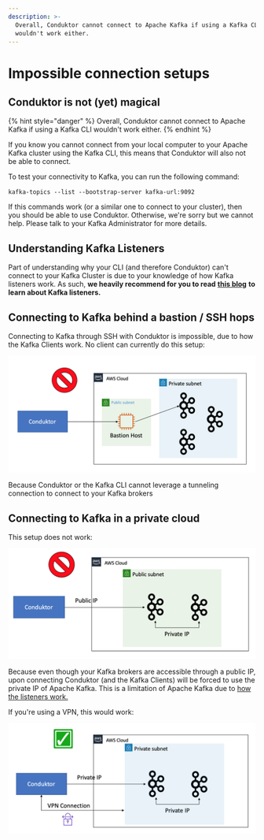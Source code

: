 ```yaml
---
description: >-
  Overall, Conduktor cannot connect to Apache Kafka if using a Kafka CLI
  wouldn't work either.
---
```


# Impossible connection setups

## Conduktor is not \(yet\) magical

{% hint style="danger" %}
Overall, Conduktor cannot connect to Apache Kafka if using a Kafka CLI wouldn't work either.
{% endhint %}

If you know you cannot connect from your local computer to your Apache Kafka cluster using the Kafka CLI, this means that Conduktor will also not be able to connect. 

To test your connectivity to Kafka, you can run the following command:

```text
kafka-topics --list --bootstrap-server kafka-url:9092
```

If this commands work \(or a similar one to connect to your cluster\), then you should be able to use Conduktor. Otherwise, we're sorry but we cannot help. Please talk to your Kafka Administrator for more details. 

## Understanding Kafka Listeners

Part of understanding why your CLI \(and therefore Conduktor\) can't connect to your Kafka Cluster is due to your knowledge of how Kafka listeners work. As such, **we heavily recommend for you to read** [**this blog**](https://rmoff.net/2018/08/02/kafka-listeners-explained/) **to learn about Kafka listeners.**

## Connecting to Kafka behind a bastion / SSH hops

Connecting to Kafka through SSH with Conduktor is impossible, due to how the Kafka Clients work. No client can currently do this setup:

![](../../.gitbook/assets/image%20%288%29.png)

Because Conduktor or the Kafka CLI cannot leverage a tunneling connection to connect to your Kafka brokers

## Connecting to Kafka in a private cloud

This setup does not work:

![](../../.gitbook/assets/image%20%283%29.png)

Because even though your Kafka brokers are accessible through a public IP, upon connecting Conduktor \(and the Kafka Clients\) will be forced to use the private IP of Apache Kafka. This is a limitation of Apache Kafka due to [how the listeners work.](https://rmoff.net/2018/08/02/kafka-listeners-explained/)

If you're using a VPN, this would work:

![Using a VPN makes your local computer part of the private network](../../.gitbook/assets/image%20%2835%29.png)





